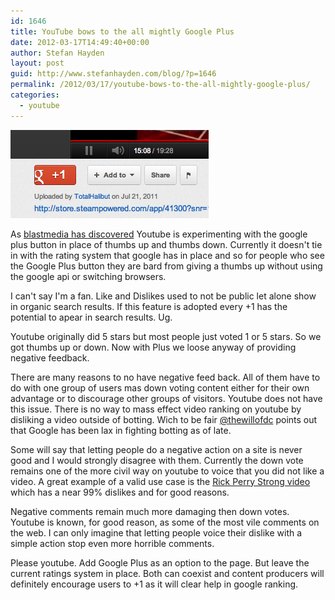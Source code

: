 ```yaml
---
id: 1646
title: YouTube bows to the all mightly Google Plus
date: 2012-03-17T14:49:40+00:00
author: Stefan Hayden
layout: post
guid: http://www.stefanhayden.com/blog/?p=1646
permalink: /2012/03/17/youtube-bows-to-the-all-mightly-google-plus/
categories:
  - youtube
---
```

<img src="/wp-content/uploads/2012/03/Screen-shot-2012-03-17-at-1.43.05-PM.png" alt="" title="Screen shot 2012-03-17 at 1.43.05 PM" width="317" height="141" class="alignleft size-full wp-image-1647" />

As <a href="http://www.blastmedia.com/blog/2012/03/16/youtube-button-replaced-google-1-share-button/">blastmedia has discovered</a> Youtube is experimenting with the google plus button in place of thumbs up and thumbs down. Currently it doesn't tie in with the rating system that google has in place and so for people who see the Google Plus button they are bard from giving a thumbs up without using the google api or switching browsers.

I can't say I'm a fan. Like and Dislikes used to not be public let alone show in organic search results. If this feature is adopted every +1 has the potential to apear in search results. Ug.

Youtube originally did 5 stars but most people just voted 1 or 5 stars. So we got thumbs up or down. Now with Plus we loose anyway of providing negative feedback.

There are many reasons to no have negative feed back. All of them have to do with one group of users mas down voting content either for their own advantage or to discourage other groups of visitors. Youtube does not have this issue. There is no way to mass effect video ranking on youtube by disliking a video outside of botting. Wich to be fair <a href="http://www.youtube.com/watch?v=Sr-rxcO7O_E">@thewillofdc</a> points out that Google has been lax in fighting botting as of late.

Some will say that letting people do a negative action on a site is never good and I would strongly disagree with them. Currently the down vote remains one of the more civil way on youtube to voice that you did not like a video. A great example of a valid use case is the <a href="http://www.youtube.com/watch?v=0PAJNntoRgA">Rick Perry Strong video</a> which has a near 99% dislikes and for good reasons.

Negative comments remain much more damaging then down votes. Youtube is known, for good reason, as some of the most vile comments on the web. I can only imagine that letting people voice their dislike with a simple action stop even more horrible comments.

Please youtube. Add Google Plus as an option to the page. But leave the current ratings system in place. Both can coexist and content producers will definitely encourage users to +1 as it will clear help in google ranking. 